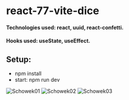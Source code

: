 # react-77-vite-dice

#### Technologies used: react, uuid, react-confetti.
#### Hooks used: useState, useEffect.
## Setup:
* npm install
* start: npm run dev

![Schowek01](https://user-images.githubusercontent.com/61388692/232594661-9f647150-88e2-40f3-aa26-7c76bb51db4c.png)
![Schowek02](https://user-images.githubusercontent.com/61388692/232594680-b9867719-6e6a-4a42-80c2-14b4ed498e1f.png)
![Schowek03](https://user-images.githubusercontent.com/61388692/232594713-597544e0-87c2-4de7-852f-ac30440fbd42.png)
